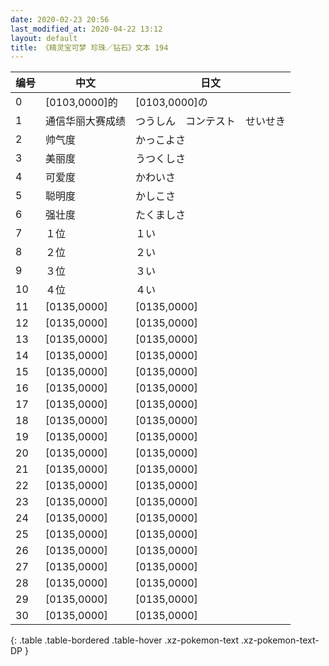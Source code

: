 ```yaml
---
date: 2020-02-23 20:56
last_modified_at: 2020-04-22 13:12
layout: default
title: 《精灵宝可梦 珍珠／钻石》文本 194
---
```

| 编号 | 中文 | 日文 |
| ---- | ---- | ---- |
| 0 | [0103,0000]的 | [0103,0000]の |
| 1 | 通信华丽大赛成绩 | つうしん　コンテスト　せいせき |
| 2 | 帅气度 | かっこよさ |
| 3 | 美丽度 | うつくしさ |
| 4 | 可爱度 | かわいさ |
| 5 | 聪明度 | かしこさ |
| 6 | 强壮度 | たくましさ |
| 7 | １位 | １い |
| 8 | ２位 | ２い |
| 9 | ３位 | ３い |
| 10 | ４位 | ４い |
| 11 | [0135,0000] | [0135,0000] |
| 12 | [0135,0000] | [0135,0000] |
| 13 | [0135,0000] | [0135,0000] |
| 14 | [0135,0000] | [0135,0000] |
| 15 | [0135,0000] | [0135,0000] |
| 16 | [0135,0000] | [0135,0000] |
| 17 | [0135,0000] | [0135,0000] |
| 18 | [0135,0000] | [0135,0000] |
| 19 | [0135,0000] | [0135,0000] |
| 20 | [0135,0000] | [0135,0000] |
| 21 | [0135,0000] | [0135,0000] |
| 22 | [0135,0000] | [0135,0000] |
| 23 | [0135,0000] | [0135,0000] |
| 24 | [0135,0000] | [0135,0000] |
| 25 | [0135,0000] | [0135,0000] |
| 26 | [0135,0000] | [0135,0000] |
| 27 | [0135,0000] | [0135,0000] |
| 28 | [0135,0000] | [0135,0000] |
| 29 | [0135,0000] | [0135,0000] |
| 30 | [0135,0000] | [0135,0000] |
{: .table .table-bordered .table-hover .xz-pokemon-text .xz-pokemon-text-DP }